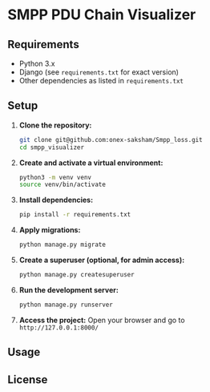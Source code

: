 # SMPP PDU Chain Visualizer


## Requirements

- Python 3.x
- Django (see `requirements.txt` for exact version)
- Other dependencies as listed in `requirements.txt`

## Setup

1. **Clone the repository:**
    ```bash
    git clone git@github.com:onex-saksham/Smpp_loss.git
    cd smpp_visualizer
    ```

2. **Create and activate a virtual environment:**
    ```bash
    python3 -m venv venv
    source venv/bin/activate
    ```

3. **Install dependencies:**
    ```bash
    pip install -r requirements.txt
    ```

4. **Apply migrations:**
    ```bash
    python manage.py migrate
    ```

5. **Create a superuser (optional, for admin access):**
    ```bash
    python manage.py createsuperuser
    ```

6. **Run the development server:**
    ```bash
    python manage.py runserver
    ```

7. **Access the project:**
    Open your browser and go to `http://127.0.0.1:8000/`

## Usage

<!-- Add usage instructions here. -->

## License

<!-- Add license information here. -->